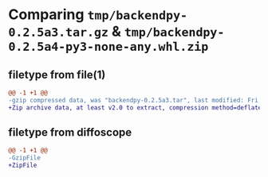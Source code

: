 # Comparing `tmp/backendpy-0.2.5a3.tar.gz` & `tmp/backendpy-0.2.5a4-py3-none-any.whl.zip`

## filetype from file(1)

```diff
@@ -1 +1 @@
-gzip compressed data, was "backendpy-0.2.5a3.tar", last modified: Fri Jun 23 15:21:12 2023, max compression
+Zip archive data, at least v2.0 to extract, compression method=deflate
```

## filetype from diffoscope

```diff
@@ -1 +1 @@
-GzipFile
+ZipFile
```

